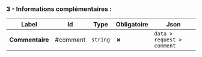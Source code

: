 ### 3 - Informations complémentaires :

| Label           | Id       | **Type** | **Obligatoire** | **Json**                   |
|-----------------|----------|----------|-----------------|----------------------------|
| **Commentaire** | #comment | `string` |  **&cross;**    | `data > request > comment` |